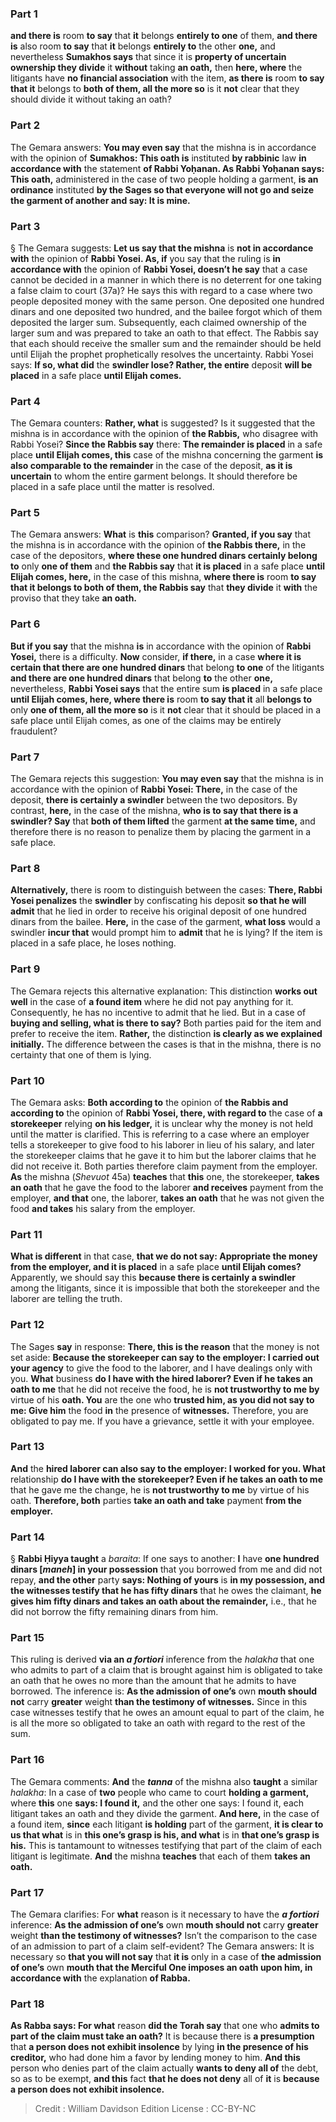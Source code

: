 
### Part 1
<b>and there is</b> room <b>to say</b> that <b>it</b> belongs <b>entirely to one</b> of them, <b>and there is</b> also room <b>to say</b> that <b>it</b> belongs <b>entirely to</b> the other <b>one,</b> and nevertheless <b>Sumakhos says</b> that since it is <b>property of uncertain ownership they divide</b> it <b>without</b> taking <b>an oath,</b> then <b>here, where</b> the litigants have <b>no financial association</b> with the item, <b>as there is</b> room <b>to say that it</b> belongs to <b>both of them, all the more so</b> is it <b>not</b> clear that they should divide it without taking an oath?

### Part 2
The Gemara answers: <b>You may even say</b> that the mishna is in accordance with the opinion of <b>Sumakhos: This oath is</b> instituted <b>by rabbinic</b> law <b>in accordance with</b> the statement <b>of Rabbi Yoḥanan. As Rabbi Yoḥanan says: This oath,</b> administered in the case of two people holding a garment, <b>is an ordinance</b> instituted <b>by the Sages so that everyone will not go and seize the garment of another and say: It is mine.</b>

### Part 3
§ The Gemara suggests: <b>Let us say that the mishna</b> is <b>not in accordance with</b> the opinion of <b>Rabbi Yosei. As, if</b> you say that the ruling is <b>in accordance with</b> the opinion of <b>Rabbi Yosei, doesn’t he say</b> that a case cannot be decided in a manner in which there is no deterrent for one taking a false claim to court (37a)? He says this with regard to a case where two people deposited money with the same person. One deposited one hundred dinars and one deposited two hundred, and the bailee forgot which of them deposited the larger sum. Subsequently, each claimed ownership of the larger sum and was prepared to take an oath to that effect. The Rabbis say that each should receive the smaller sum and the remainder should be held until Elijah the prophet prophetically resolves the uncertainty. Rabbi Yosei says: <b>If so, what did</b> the <b>swindler lose? Rather, the entire</b> deposit <b>will be placed</b> in a safe place <b>until Elijah comes.</b>

### Part 4
The Gemara counters: <b>Rather, what</b> is suggested? Is it suggested that the mishna is in accordance with the opinion of <b>the Rabbis,</b> who disagree with Rabbi Yosei? <b>Since the Rabbis say</b> there: <b>The remainder is placed</b> in a safe place <b>until Elijah comes, this</b> case of the mishna concerning the garment <b>is also comparable to the remainder</b> in the case of the deposit, <b>as it is uncertain</b> to whom the entire garment belongs. It should therefore be placed in a safe place until the matter is resolved.

### Part 5
The Gemara answers: <b>What</b> is <b>this</b> comparison? <b>Granted, if you say</b> that the mishna is in accordance with the opinion of <b>the Rabbis there,</b> in the case of the depositors, <b>where these one hundred dinars certainly belong to</b> only <b>one of them</b> and <b>the Rabbis say</b> that <b>it is placed</b> in a safe place <b>until Elijah comes, here,</b> in the case of this mishna, <b>where there is</b> room <b>to say that it belongs to both of them, the Rabbis say</b> that <b>they divide</b> it <b>with</b> the proviso that they take <b>an oath.</b>

### Part 6
<b>But if you say</b> that the mishna <b>is</b> in accordance with the opinion of <b>Rabbi Yosei,</b> there is a difficulty. <b>Now</b> consider, <b>if there,</b> in a case <b>where it is certain that there are one hundred dinars</b> that belong <b>to one</b> of the litigants <b>and there are one hundred dinars</b> that belong <b>to</b> the other <b>one,</b> nevertheless, <b>Rabbi Yosei says</b> that the entire sum <b>is placed</b> in a safe place <b>until Elijah comes, here, where there is</b> room <b>to say that it</b> all <b>belongs to</b> only <b>one of them, all the more so</b> is it <b>not</b> clear that it should be placed in a safe place until Elijah comes, as one of the claims may be entirely fraudulent?

### Part 7
The Gemara rejects this suggestion: <b>You may even say</b> that the mishna is in accordance with the opinion of <b>Rabbi Yosei: There,</b> in the case of the deposit, <b>there is certainly a swindler</b> between the two depositors. By contrast, <b>here,</b> in the case of the mishna, <b>who is to say that there is a swindler? Say</b> that <b>both of them lifted</b> the garment <b>at the same time,</b> and therefore there is no reason to penalize them by placing the garment in a safe place.

### Part 8
<b>Alternatively,</b> there is room to distinguish between the cases: <b>There, Rabbi Yosei penalizes</b> the <b>swindler</b> by confiscating his deposit <b>so that he will admit</b> that he lied in order to receive his original deposit of one hundred dinars from the bailee. <b>Here,</b> in the case of the garment, <b>what loss</b> would a swindler <b>incur that</b> would prompt him to <b>admit</b> that he is lying? If the item is placed in a safe place, he loses nothing.

### Part 9
The Gemara rejects this alternative explanation: This distinction <b>works out well</b> in the case of <b>a found item</b> where he did not pay anything for it. Consequently, he has no incentive to admit that he lied. But in a case of <b>buying and selling, what is there to say?</b> Both parties paid for the item and prefer to receive the item. <b>Rather,</b> the distinction <b>is clearly as we explained initially.</b> The difference between the cases is that in the mishna, there is no certainty that one of them is lying.

### Part 10
The Gemara asks: <b>Both according to</b> the opinion of <b>the Rabbis and according to</b> the opinion of <b>Rabbi Yosei, there, with regard to</b> the case of <b>a storekeeper</b> relying <b>on his ledger,</b> it is unclear why the money is not held until the matter is clarified. This is referring to a case where an employer tells a storekeeper to give food to his laborer in lieu of his salary, and later the storekeeper claims that he gave it to him but the laborer claims that he did not receive it. Both parties therefore claim payment from the employer. <b>As</b> the mishna (<i>Shevuot</i> 45a) <b>teaches</b> that <b>this</b> one, the storekeeper, <b>takes an oath</b> that he gave the food to the laborer <b>and receives</b> payment from the employer, <b>and that</b> one, the laborer, <b>takes an oath</b> that he was not given the food <b>and takes</b> his salary from the employer.

### Part 11
<b>What is different</b> in that case, <b>that we do not say: Appropriate the money from the employer, and it is placed</b> in a safe place <b>until Elijah comes?</b> Apparently, we should say this <b>because there is certainly a swindler</b> among the litigants, since it is impossible that both the storekeeper and the laborer are telling the truth.

### Part 12
The Sages <b>say</b> in response: <b>There, this is the reason</b> that the money is not set aside: <b>Because the storekeeper can say to the employer: I carried out your agency</b> to give the food to the laborer, and I have dealings only with you. <b>What</b> business <b>do I have with the hired laborer? Even if he takes an oath to me</b> that he did not receive the food, he is <b>not trustworthy to me by</b> virtue of his <b>oath. You</b> are the one who <b>trusted him, as you did not say to me: Give him</b> the food <b>in</b> the presence of <b>witnesses.</b> Therefore, you are obligated to pay me. If you have a grievance, settle it with your employee.

### Part 13
<b>And</b> the <b>hired laborer can also say to the employer: I worked for you. What</b> relationship <b>do I have with the storekeeper? Even if he takes an oath to me</b> that he gave me the change, he is <b>not trustworthy to me</b> by virtue of his oath. <b>Therefore, both</b> parties <b>take an oath and take</b> payment <b>from the employer.</b>

### Part 14
§ <b>Rabbi Ḥiyya taught</b> a <i>baraita</i>: If one says to another: <b>I</b> have <b>one hundred dinars [<i>maneh</i>] in your possession</b> that you borrowed from me and did not repay, <b>and the other</b> party <b>says: Nothing of yours</b> is <b>in my possession, and the witnesses testify that he has fifty dinars</b> that he owes the claimant, <b>he gives him fifty dinars and takes an oath about the remainder,</b> i.e., that he did not borrow the fifty remaining dinars from him.

### Part 15
This ruling is derived <b>via an <i>a fortiori</i></b> inference from the <i>halakha</i> that one who admits to part of a claim that is brought against him is obligated to take an oath that he owes no more than the amount that he admits to have borrowed. The inference is: <b>As the admission of one’s</b> own <b>mouth should not</b> carry <b>greater</b> weight <b>than the testimony of witnesses.</b> Since in this case witnesses testify that he owes an amount equal to part of the claim, he is all the more so obligated to take an oath with regard to the rest of the sum.

### Part 16
The Gemara comments: <b>And</b> the <b><i>tanna</i></b> of the mishna also <b>taught</b> a similar <i>halakha</i>: In a case of <b>two</b> people who came to court <b>holding a garment,</b> where <b>this</b> one <b>says: I found it,</b> and the other one says: I found it, each litigant takes an oath and they divide the garment. <b>And here,</b> in the case of a found item, <b>since</b> each litigant <b>is holding</b> part of the garment, <b>it is clear to us that what</b> is in <b>this one’s grasp is his, and what</b> is in <b>that one’s grasp is his.</b> This is tantamount to witnesses testifying that part of the claim of each litigant is legitimate. <b>And</b> the mishna <b>teaches</b> that each of them <b>takes an oath.</b>

### Part 17
The Gemara clarifies: For <b>what</b> reason is it necessary to have the <b><i>a fortiori</i></b> inference: <b>As the admission of one’s</b> own <b>mouth should not</b> carry <b>greater</b> weight <b>than the testimony of witnesses?</b> Isn’t the comparison to the case of an admission to part of a claim self-evident? The Gemara answers: It is necessary so <b>that you will not say</b> that <b>it is</b> only in a case of <b>the admission of one’s</b> own <b>mouth that the Merciful One imposes an oath upon him, in accordance with</b> the explanation <b>of Rabba.</b>

### Part 18
<b>As Rabba says: For what</b> reason <b>did the Torah say</b> that one who <b>admits to part of the claim must take an oath?</b> It is because there is <b>a presumption</b> that <b>a person does not exhibit insolence</b> by lying <b>in the presence of his creditor,</b> who had done him a favor by lending money to him. <b>And this</b> person who denies part of the claim actually <b>wants to deny all of</b> the debt, so as to be exempt, <b>and this</b> fact <b>that he does not deny</b> all of <b>it</b> is <b>because a person does not exhibit insolence.</b>

>Credit : William Davidson Edition
>License : CC-BY-NC
